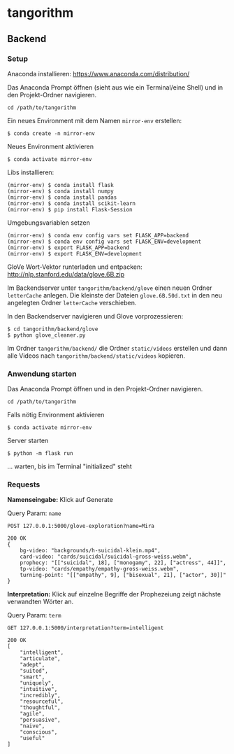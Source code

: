 # tangorithm

## Backend

### Setup
Anaconda installieren: https://www.anaconda.com/distribution/

Das Anaconda Prompt öffnen (sieht aus wie ein Terminal/eine Shell) und in den Projekt-Ordner navigieren.

```
cd /path/to/tangorithm
```

Ein neues Environment mit dem Namen `mirror-env` erstellen:
```
$ conda create -n mirror-env
```

Neues Environment aktivieren
```
$ conda activate mirror-env
```

Libs installieren:
```
(mirror-env) $ conda install flask
(mirror-env) $ conda install numpy
(mirror-env) $ conda install pandas
(mirror-env) $ conda install scikit-learn
(mirror-env) $ pip install Flask-Session
```

Umgebungsvariablen setzen
```
(mirror-env) $ conda env config vars set FLASK_APP=backend
(mirror-env) $ conda env config vars set FLASK_ENV=development
(mirror-env) $ export FLASK_APP=backend
(mirror-env) $ export FLASK_ENV=development
```

GloVe Wort-Vektor runterladen und entpacken: http://nlp.stanford.edu/data/glove.6B.zip

Im Backendserver unter `tangorithm/backend/glove` einen neuen Ordner
`letterCache` anlegen.
Die kleinste der Dateien `glove.6B.50d.txt` in den neu angelegten Ordner `letterCache` verschieben.

In den Backendserver navigieren und Glove vorprozessieren:
```
$ cd tangorithm/backend/glove
$ python glove_cleaner.py
````

Im Ordner `tangorithm/backend/` die Ordner `static/videos` erstellen und dann alle Videos nach `tangorithm/backend/static/videos` kopieren.

### Anwendung starten 

Das Anaconda Prompt öffnen und in den Projekt-Ordner navigieren.
```
cd /path/to/tangorithm
```

Falls nötig Environment aktivieren
```
$ conda activate mirror-env
```

Server starten
```
$ python -m flask run
```

... warten, bis im Terminal "initialized" steht

### Requests

**Namenseingabe:** Klick auf Generate

Query Param: `name`
```
POST 127.0.0.1:5000/glove-exploration?name=Mira

200 OK
{
    bg-video: "backgrounds/h-suicidal-klein.mp4",
    card-video: "cards/suicidal/suicidal-gross-weiss.webm",
    prophecy: "[["suicidal", 18], ["monogamy", 22], ["actress", 44]]",
    tp-video: "cards/empathy/empathy-gross-weiss.webm",
    turning-point: "[["empathy", 9], ["bisexual", 21], ["actor", 30]]"
}
```

**Interpretation:** Klick auf einzelne Begriffe der Prophezeiung zeigt nächste verwandten Wörter an.

Query Param: `term`
```
GET 127.0.0.1:5000/interpretation?term=intelligent

200 OK
[
    "intelligent",
    "articulate",
    "adept",
    "suited",
    "smart",
    "uniquely",
    "intuitive",
    "incredibly",
    "resourceful",
    "thoughtful",
    "agile",
    "persuasive",
    "naive",
    "conscious",
    "useful"
]
```
